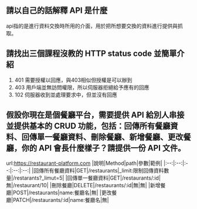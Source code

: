 ## 請以自己的話解釋 API 是什麼
api指的是進行資料交換時所用的介面，用於把所想要交換的資料進行提供與抓取。


## 請找出三個課程沒教的 HTTP status code 並簡單介紹
1. 401 需要授權以回應，與403相似但授權是可以辦到
2. 403 用戶端並無訪問權限，所以伺服器拒絕給予應有的回應
3. 102 伺服器收到並處理要求中，但並沒有回應


## 假設你現在是個餐廳平台，需要提供 API 給別人串接並提供基本的 CRUD 功能，包括：回傳所有餐廳資料、回傳單一餐廳資料、刪除餐廳、新增餐廳、更改餐廳，你的 API 會長什麼樣子？請提供一份 API 文件。

url:https://restaurant-platform.com
|說明|Method|path|參數|範例|
|:--:|:--:|:--:|:--:|:--:|
|回傳所有餐廳資料|GET|/restaurants|_limit:限制回傳資料數量|/restarants?_limut=5|
|回傳單一餐廳資料|GET|/restaurants/:id|無|/restaurant/10|
|刪除餐廳|DELETE|/restaurants/:id|無|無|
|新增餐廳|POST|/restaurants|name:餐廳名|無|
|更改餐廳|PATCH|/restaurants/:id|name:餐廳名|無|

